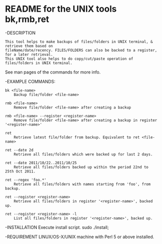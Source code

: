 README for the UNIX tools bk,rmb,ret
=========================


-DESCRIPTION

	This tool helps to make backups of files/folders in UNIX terminal, & retrieve them based on 
	fileName/date/recency. FILES/FOLDERS can also be backed to a register, for a later retrieval.
	This UNIX tool also helps to do copy/cut/paste operation of files/folders in UNIX terminal.
	

See man pages of the commands for more info.


-EXAMPLE COMMANDS:

	bk <file-name>
		Backup file/folder <file-name> 

	rmb <file-name>
		Remove file/folder <file-name> after creating a backup 

	rmb <file-name> --register <register-name>
		Remove file/folder <file-name> after creating a backup in register '<register-name>' 

	ret
		Retrieve latest file/folder from backup. Equivalent to ret <file-name>

	ret --date 2d
		Retrieve all files/folders which were backed up for last 2 days. 

	ret --date 2011/10/22..2011/10/25
		Retrieve all files/folders backed up within the period 22nd to 25th Oct 2011. 

	ret --regex 'foo.*'
		Retrieve all files/folders with names starting from 'foo', from backup. 

	ret --register <register-name>
		Retrieve all files/folders in register '<register-name>', backed up. 

	ret --register <register-name> -l
		List all files/folders in register '<register-name>', backed up. 


-INSTALLATION
  	Execute install script.
		sudo ./install;


-REQUIREMENT
	LINUX/OS-X/UNIX machine with Perl 5 or above installed.

